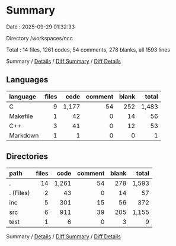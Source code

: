 # Summary

Date : 2025-09-29 01:32:33

Directory /workspaces/ncc

Total : 14 files,  1261 codes, 54 comments, 278 blanks, all 1593 lines

Summary / [Details](details.md) / [Diff Summary](diff.md) / [Diff Details](diff-details.md)

## Languages
| language | files | code | comment | blank | total |
| :--- | ---: | ---: | ---: | ---: | ---: |
| C | 9 | 1,177 | 54 | 252 | 1,483 |
| Makefile | 1 | 42 | 0 | 14 | 56 |
| C++ | 3 | 41 | 0 | 12 | 53 |
| Markdown | 1 | 1 | 0 | 0 | 1 |

## Directories
| path | files | code | comment | blank | total |
| :--- | ---: | ---: | ---: | ---: | ---: |
| . | 14 | 1,261 | 54 | 278 | 1,593 |
| . (Files) | 2 | 43 | 0 | 14 | 57 |
| inc | 5 | 301 | 15 | 56 | 372 |
| src | 6 | 911 | 39 | 205 | 1,155 |
| test | 1 | 6 | 0 | 3 | 9 |

Summary / [Details](details.md) / [Diff Summary](diff.md) / [Diff Details](diff-details.md)